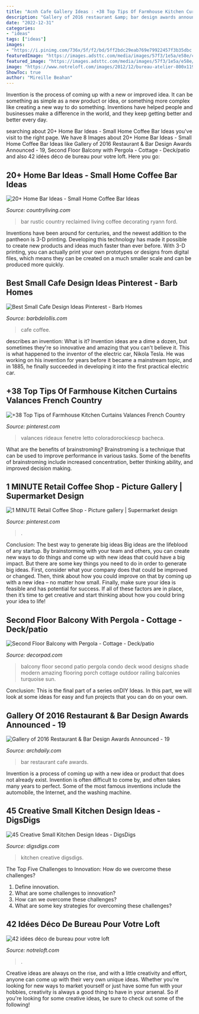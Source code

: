 ```yaml
---
title: "Acnh Cafe Gallery Ideas : +38 Top Tips Of Farmhouse Kitchen Curtains Valances French Country"
description: "Gallery of 2016 restaurant &amp; bar design awards announced"
date: "2022-12-31"
categories:
- "ideas"
tags: ["ideas"]
images:
- "https://i.pinimg.com/736x/5f/f2/bd/5ff2bdc29eab769e79922457f3b35dbc.jpg"
featuredImage: "https://images.adsttc.com/media/images/57f3/1e5a/e58e/ce07/b300/0236/large_jpg/News_Cafe_(Johannesburg.jpg?1475550782"
featured_image: "https://images.adsttc.com/media/images/57f3/1e5a/e58e/ce07/b300/0236/large_jpg/News_Cafe_(Johannesburg.jpg?1475550782"
image: "https://www.notreloft.com/images/2012/12/bureau-atelier-800x1194.jpg"
ShowToc: true
author: "Mireille Beahan"
---
```



Invention is the process of coming up with a new or improved idea. It can be something as simple as a new product or idea, or something more complex like creating a new way to do something. Inventions have helped people and businesses make a difference in the world, and they keep getting better and better every day.

	

		
searching about 20+ Home Bar Ideas - Small Home Coffee Bar Ideas you've visit to the right page. We have 8 Images about 20+ Home Bar Ideas - Small Home Coffee Bar Ideas like Gallery of 2016 Restaurant &amp; Bar Design Awards Announced - 19, Second Floor Balcony with Pergola - Cottage - Deck/patio and also 42 idées déco de bureau pour votre loft. Here you go:
		
    
## 20+ Home Bar Ideas - Small Home Coffee Bar Ideas

<img loading=lazy src="https://hips.hearstapps.com/hmg-prod.s3.amazonaws.com/images/rustic-reclaimed-home-bar-ideas-country-living-1561669583.jpg?crop=1xw:1xh;center,top&amp;resize=480:*" onerror="this.onerror=null;this.src='https://tse3.mm.bing.net/th?id=OIP.a9UX28ts_fOHd8Bfkq8jiwHaKF&amp;pid=15.1';" alt="20+ Home Bar Ideas - Small Home Coffee Bar Ideas">

_Source: countryliving.com_

>bar rustic country reclaimed living coffee decorating ryann ford. 

	

Inventions have been around for centuries, and the newest addition to the pantheon is 3-D printing. Developing this technology has made it possible to create new products and ideas much faster than ever before. With 3-D printing, you can actually print your own prototypes or designs from digital files, which means they can be created on a much smaller scale and can be produced more quickly.

    
## Best Small Cafe Design Ideas Pinterest - Barb Homes

<img loading=lazy src="https://cdn.barbdelollis.com/wp-content/uploads/best-small-cafe-design-ideas-pinterest_109946.jpg" onerror="this.onerror=null;this.src='https://tse4.mm.bing.net/th?id=OIP.49werzH_DvuSVZtDlGQJlgHaLG&amp;pid=15.1';" alt="Best Small Cafe Design Ideas Pinterest - Barb Homes">

_Source: barbdelollis.com_

>cafe coffee. 

	

describes an invention: What is it?
Invention ideas are a dime a dozen, but sometimes they're so innovative and amazing that you can't believe it. This is what happened to the inventor of the electric car, Nikola Tesla. He was working on his invention for years before it became a mainstream topic, and in 1885, he finally succeeded in developing it into the first practical electric car.

    
## +38 Top Tips Of Farmhouse Kitchen Curtains Valances French Country

<img loading=lazy src="https://i.pinimg.com/736x/25/42/3c/25423cfd232e458949ffe2aab285b42e.jpg" onerror="this.onerror=null;this.src='https://tse4.mm.bing.net/th?id=OIP.w-iQOY5njn3B-8phiDFedgHaLH&amp;pid=15.1';" alt="+38 Top Tips of Farmhouse Kitchen Curtains Valances French Country">

_Source: pinterest.com_

>valances rideaux fenetre letto coloradorockiescp bacheca. 

	

What are the benefits of brainstroming?
Brainstroming is a technique that can be used to improve performance in various tasks. Some of the benefits of brainstroming include increased concentration, better thinking ability, and improved decision making.

    
## 1 MINUTE Retail Coffee Shop - Picture Gallery | Supermarket Design

<img loading=lazy src="https://i.pinimg.com/736x/5f/f2/bd/5ff2bdc29eab769e79922457f3b35dbc.jpg" onerror="this.onerror=null;this.src='https://tse2.mm.bing.net/th?id=OIP.xVp4t3L8i_s0cblMj2ym3wHaEd&amp;pid=15.1';" alt="1 MINUTE Retail Coffee Shop - Picture gallery | Supermarket design">

_Source: pinterest.com_

>. 

	

Conclusion: The best way to generate big ideas
Big ideas are the lifeblood of any startup. By brainstorming with your team and others, you can create new ways to do things and come up with new ideas that could have a big impact. But there are some key things you need to do in order to generate big ideas. First, consider what your company does that could be improved or changed. Then, think about how you could improve on that by coming up with a new idea – no matter how small. Finally, make sure your idea is feasible and has potential for success. If all of these factors are in place, then it’s time to get creative and start thinking about how you could bring your idea to life!

    
## Second Floor Balcony With Pergola - Cottage - Deck/patio

<img loading=lazy src="https://cdn.decorpad.com/photos/2015/09/26/second-floor-balcony-pergola-turquoise-rope-stool.jpg" onerror="this.onerror=null;this.src='https://tse1.mm.bing.net/th?id=OIP.LCUaDYcU7QQIlRERKTDK8AHaKZ&amp;pid=15.1';" alt="Second Floor Balcony with Pergola - Cottage - Deck/patio">

_Source: decorpad.com_

>balcony floor second patio pergola condo deck wood designs shade modern amazing flooring porch cottage outdoor railing balconies turquoise sun. 

	

Conclusion:
This is the final part of a series onDIY Ideas. In this part, we will look at some ideas for easy and fun projects that you can do on your own.

    
## Gallery Of 2016 Restaurant &amp; Bar Design Awards Announced - 19

<img loading=lazy src="https://images.adsttc.com/media/images/57f3/1e5a/e58e/ce07/b300/0236/large_jpg/News_Cafe_(Johannesburg.jpg?1475550782" onerror="this.onerror=null;this.src='https://tse3.mm.bing.net/th?id=OIP.7LjxiFe2koeDjmtSNDVYJQHaLH&amp;pid=15.1';" alt="Gallery of 2016 Restaurant &amp; Bar Design Awards Announced - 19">

_Source: archdaily.com_

>bar restaurant cafe awards. 

	

Invention is a process of coming up with a new idea or product that does not already exist. Invention is often difficult to come by, and often takes many years to perfect. Some of the most famous inventions include the automobile, the Internet, and the washing machine.

    
## 45 Creative Small Kitchen Design Ideas - DigsDigs

<img loading=lazy src="https://www.digsdigs.com/photos/creative-small-kitchen-ideas-45.jpg" onerror="this.onerror=null;this.src='https://tse1.mm.bing.net/th?id=OIP.Et7EsA0OVrquie2KbH2qdgHaJe&amp;pid=15.1';" alt="45 Creative Small Kitchen Design Ideas - DigsDigs">

_Source: digsdigs.com_

>kitchen creative digsdigs. 

	

The Top Five Challenges to Innovation: How do we overcome these challenges?
1. Define innovation.
2. What are some challenges to innovation? 
3. How can we overcome these challenges? 
4. What are some key strategies for overcoming these challenges?

    
## 42 Idées Déco De Bureau Pour Votre Loft

<img loading=lazy src="https://www.notreloft.com/images/2012/12/bureau-atelier-800x1194.jpg" onerror="this.onerror=null;this.src='https://tse1.mm.bing.net/th?id=OIP.YTVAnIeTkGG8arjHQVaqigHaLD&amp;pid=15.1';" alt="42 idées déco de bureau pour votre loft">

_Source: notreloft.com_

>. 

	

Creative ideas are always on the rise, and with a little creativity and effort, anyone can come up with their very own unique ideas. Whether you're looking for new ways to market yourself or just have some fun with your hobbies, creativity is always a good thing to have in your arsenal. So if you're looking for some creative ideas, be sure to check out some of the following!

